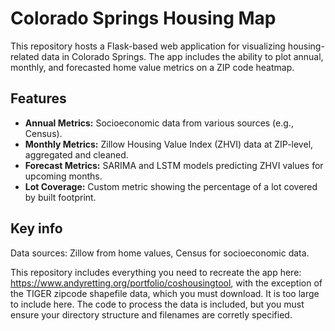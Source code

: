 # Colorado Springs Housing Map

This repository hosts a Flask-based web application for visualizing housing-related data in Colorado Springs. The app includes the ability to plot annual, monthly, and forecasted home value metrics on a ZIP code heatmap.

## Features

- **Annual Metrics:** Socioeconomic data from various sources (e.g., Census).
- **Monthly Metrics:** Zillow Housing Value Index (ZHVI) data at ZIP-level, aggregated and cleaned.
- **Forecast Metrics:** SARIMA and LSTM models predicting ZHVI values for upcoming months.
- **Lot Coverage:** Custom metric showing the percentage of a lot covered by built footprint.

## Key info

Data sources: Zillow from home values, Census for socioeconomic data.

This repository includes everything you need to recreate the app here: https://www.andyretting.org/portfolio/coshousingtool, with the exception of the TIGER zipcode shapefile data, which you must download. It is too large to include here. The code to process the data is included, but you must ensure your directory structure and filenames are corretly specified. 


